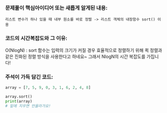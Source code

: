 ### 문제풀이 핵심아이디어 또는 새롭게 알게된 내용: 
    리스트 변수가 하나 있을 때 내부 원소를 바로 정렬 -> 리스트 객체의 내장함수 sort() 이용
    
### 코드의 시간복잡도와 그 이유:
  O(NlogN) : sort 함수는 입력의 크기가 커질 경우 효율적으로 정렬하기 위해 퀵 정렬과 같은 진화된 정렬 방식을 사용한다고 하네요~ 그래서 NlogN의 시간 복잡도를 가집니다!
    
    
### 주석이 가득 담긴 코드:
```python
array = [7, 5, 9, 0, 3, 1, 6, 2, 4, 8]

array.sort()
print(array)
# 밑에 지우면 안올라가요!
```
